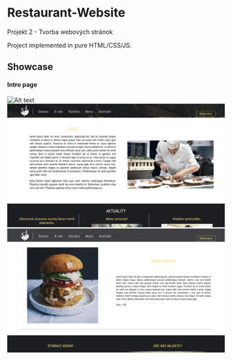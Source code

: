 # Restaurant-Website
Projekt 2 - Tvorba webových stránok

Project implemented in pure HTML/CSS/JS.
## Showcase
#### Intro page
![Alt text](img/showcase1.png?raw=true "Optional Title")
![Alt text](img/showcase2.png?raw=true "Optional Title")
![Alt text](img/showcase3.png?raw=true "Optional Title")